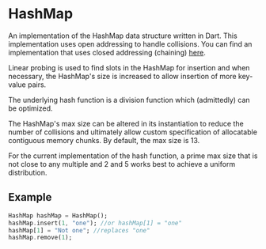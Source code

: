 # HashMap

An implementation of the HashMap data structure written in Dart.
This implementation uses open addressing to handle collisions. You can find an implementation that uses closed addressing (chaining) [here](https://github.com/Crazelu/data-structures/tree/main/hashtable).

Linear probing is used to find slots in the HashMap for insertion and when necessary, the HashMap's size is increased to allow insertion of more key-value pairs.

The underlying hash function is a division function which (admittedly) can be optimized.

The HashMap's max size can be altered in its instantiation to reduce the number of collisions and ultimately allow custom specification of allocatable contiguous memory chunks. By default, the max size is 13.

For the current implementation of the hash function, a prime max size that is not close to any multiple and 2 and 5 works best to achieve a uniform distribution.

## Example
```dart
HashMap hashMap = HashMap();
hashMap.insert(1, "one"); //or hashMap[1] = "one"
hashMap[1] = "Not one"; //replaces "one"
hashMap.remove(1);
```
